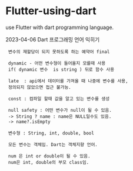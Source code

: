 # Flutter-using-dart
use Flutter with dart programming language.

2023-04-06 Dart 프로그래밍 언어 익히기

     변수의 재할당이 되지 못하도록 하는 예약어 final 
     
     dynamic - 어떤 변수형이 들어올지 모를때 사용
     if( dynamic 변수  is string ) 뒤로 함수 사용
     
     late  : api에서 데이터를 가져올 때 나중에 변수를 사용,
     정의되지 않았으면 접근 불가능.
     
     const : 컴파일 할때 값을 알고 있는 변수를 생성
     
     null safety : 어떤 변수가 null이 될 수 있음.
     -> String ? name : name은 NULL일수도 있음.
     -> name?.isEmpty
     
     변수형 : String, int, double, bool
     
     모든 변수는 객체임. Dart는 객체지향 언어.
     
     num 은 int or double이 될 수 있음.
     num은 int, double의 부모 class임.
